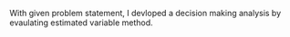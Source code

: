 With given problem statement, I devloped a decision making analysis by evaulating estimated variable method.
